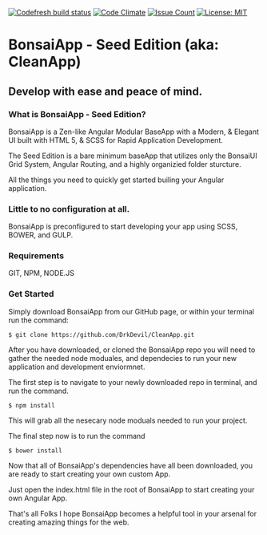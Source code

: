 [![Codefresh build status]( https://g.codefresh.io/api/badges/build?repoOwner=DrkDevil&repoName=CleanApp&branch=master&pipelineName=CleanApp&accountName=DarkDevil&type=cf-1)]( https://g.codefresh.io/repositories/DrkDevil/CleanApp/builds?filter=trigger:build;branch:master;service:58dada2ef0e1720100fac584~CleanApp)
[![Code Climate](https://codeclimate.com/github/DrkDevil/CleanApp/badges/gpa.svg)](https://codeclimate.com/github/DrkDevil/CleanApp)
[![Issue Count](https://codeclimate.com/github/DrkDevil/CleanApp/badges/issue_count.svg)](https://codeclimate.com/github/DrkDevil/CleanApp)
[![License: MIT](https://img.shields.io/badge/License-MIT-yellow.svg)](https://opensource.org/licenses/MIT)
# BonsaiApp - Seed Edition (aka: CleanApp)
## Develop with ease and peace of mind.

### What is BonsaiApp - Seed Edition?
BonsaiApp is a Zen-like Angular Modular BaseApp with a Modern, & Elegant UI built with HTML 5, & SCSS for Rapid Application Development.

The Seed Edition is a bare minimum baseApp that utilizes only the BonsaiUI Grid System, Angular Routing, and a highly organizied folder sturcture.

All the things you need to quickly get started builing your Angular application.

###  Little to no configuration at all.
BonsaiApp is preconfigured to start developing your app using SCSS, BOWER, and GULP.

###  Requirements
GIT, NPM, NODE.JS

### Get Started
Simply download BonsaiApp from our GitHub page, or within your terminal run the command:
```
$ git clone https://github.com/DrkDevil/CleanApp.git
```
After you have downloaded, or cloned the BonsaiApp repo you will need to gather the needed node moduales, and dependecies to run your new application and development enviormnet.

The first step is to navigate to your newly downloaded repo in terminal, and run the command.

```
$ npm install 
```
This will grab all the nesecary node moduals needed to run your project.

The final step now is to run the command
```
$ bower install 
```
Now that all of BonsaiApp's dependencies have all been downloaded, you are ready to start creating your own custom App.

Just open the index.html file in the root of BonsaiApp to start creating your own Angular App.

That's all Folks
I hope BonsaiApp becomes a helpful tool in your arsenal for creating amazing things for the web.